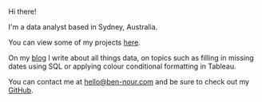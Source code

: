 Hi there!

I'm a data analyst based in Sydney, Australia.

You can view some of my projects [here](https://ben-nour.com/projects/).

On my [blog](https://ben-nour.com/blog/) I write about all things data, on topics such as filling in missing dates using SQL or applying colour conditional formatting in Tableau.

You can contact me at [hello@ben-nour.com](mailto:hello@ben-nour.com) and be sure to check out my [GitHub](https://github.com/ben-nour).

